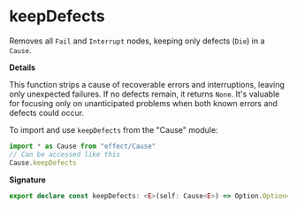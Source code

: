 # keepDefects

Removes all `Fail` and `Interrupt` nodes, keeping only defects (`Die`) in a
`Cause`.

**Details**

This function strips a cause of recoverable errors and interruptions, leaving
only unexpected failures. If no defects remain, it returns `None`. It's
valuable for focusing only on unanticipated problems when both known errors
and defects could occur.

To import and use `keepDefects` from the "Cause" module:

```ts
import * as Cause from "effect/Cause"
// Can be accessed like this
Cause.keepDefects
```

**Signature**

```ts
export declare const keepDefects: <E>(self: Cause<E>) => Option.Option<Cause<never>>
```
